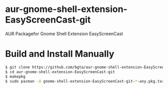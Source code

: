 # aur-gnome-shell-extension-EasyScreenCast-git
AUR Packagefor Gnome Shell Extension EasyScreenCast

# Build and Install Manually
```bash
$ git clone https://github.com/bgta/aur-gnome-shell-extension-EasyScreenCast-git.git
$ cd aur-gnome-shell-extension-EasyScreenCast-git
$ makepkg
$ sudo pacman -U gnome-shell-extension-EasyScreenCast-git-*-any.pkg.tar.xz
